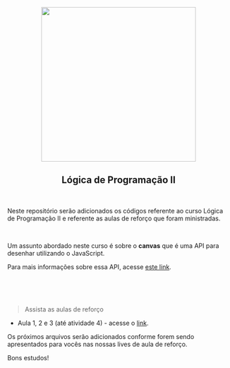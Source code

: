 <p align="center">
<img src="https://user-images.githubusercontent.com/7776944/100682778-97fb5600-3355-11eb-82ee-d00e65b9b3ee.jpeg" width="350"/>
</p>

<h2 align="center">
Lógica de Programação II
</h2>

<br>

Neste repositório serão adicionados os códigos referente ao curso Lógica de Programação II e referente as aulas de reforço que foram ministradas.

<br>

Um assunto abordado neste curso é sobre o <b>canvas</b> que é uma API para desenhar utilizando o JavaScript.

Para mais informações sobre essa API, acesse [este link](https://developer.mozilla.org/pt-BR/docs/Web/API/CanvasRenderingContext2D).

<br><br><br>

> Assista as aulas de reforço
  - Aula 1, 2 e 3 (até atividade 4) - acesse o [link](https://youtu.be/64Jk-FEWL5A).
  
Os próximos arquivos serão adicionados conforme forem sendo apresentados para vocês nas nossas lives de aula de reforço.

Bons estudos!

